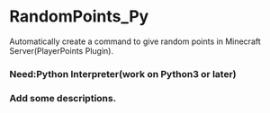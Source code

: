# RandomPoints_Py
Automatically create a command to give random points in Minecraft Server(PlayerPoints Plugin).
### Need:Python Interpreter(work on Python3 or later)
### Add some descriptions.
